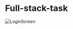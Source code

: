 # Full-stack-task

![LoginScreen](https://user-images.githubusercontent.com/86734854/127937059-780347fd-88ab-418a-ab1f-964681df6a58.png)
